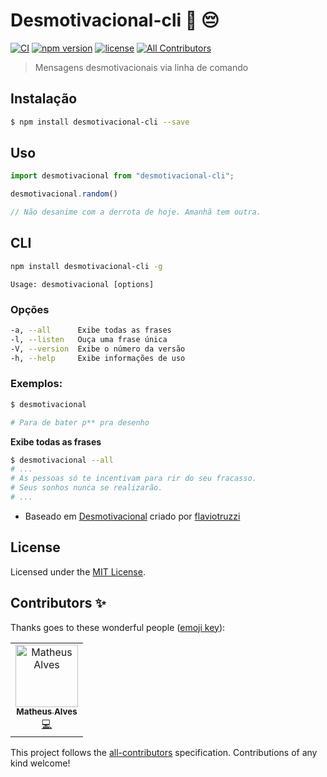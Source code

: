 # Desmotivacional-cli :speech_balloon: :pensive:
[![CI](https://github.com/welksonramos/desmotivacional-cli/actions/workflows/main.yml/badge.svg)](https://github.com/welksonramos/desmotivacional-cli/actions/workflows/main.yml) [![npm version](https://img.shields.io/npm/v/desmotivacional-cli.svg)](https://www.npmjs.com/package/desmotivacional-cli) [![license](https://img.shields.io/npm/l/desmotivacional-cli.svg?style=flat)](https://raw.github.com/welksonramos/desmotivacional-cli/blob/master/LICENSE)<!-- ALL-CONTRIBUTORS-BADGE:START - Do not remove or modify this section -->
[![All Contributors](https://img.shields.io/badge/all_contributors-1-orange.svg?style=flat-square)](#contributors-)<!-- ALL-CONTRIBUTORS-BADGE:END -->

>  Mensagens desmotivacionais via linha de comando

## Instalação

 ```bash
 $ npm install desmotivacional-cli --save
 ```
  
## Uso

 ```js
import desmotivacional from "desmotivacional-cli";

desmotivacional.random()

// Não desanime com a derrota de hoje. Amanhã tem outra.
 ```
## CLI
 
 ```bash
 npm install desmotivacional-cli -g
 ```
 ```
 Usage: desmotivacional [options]
 ```
### Opções
 
 ```bash
 -a, --all      Exibe todas as frases
 -l, --listen   Ouça uma frase única
 -V, --version  Exibe o número da versão
 -h, --help     Exibe informações de uso
 ```
### Exemplos:

```bash
$ desmotivacional

# Para de bater p** pra desenho

```
**Exibe todas as frases**

```bash
$ desmotivacional --all
# ...
# As pessoas só te incentivam para rir do seu fracasso.
# Seus sonhos nunca se realizarão.
# ...
```

 * Baseado em [Desmotivacional](https://github.com/flaviotruzzi/desmotivacional) criado por [flaviotruzzi](https://github.com/flaviotruzzi)

## License
Licensed under the [MIT License](LICENSE).

## Contributors ✨

Thanks goes to these wonderful people ([emoji key](https://allcontributors.org/docs/en/emoji-key)):

<!-- ALL-CONTRIBUTORS-LIST:START - Do not remove or modify this section -->
<!-- prettier-ignore-start -->
<!-- markdownlint-disable -->
<table>
  <tr>
    <td align="center"><a href="https://theuves.me"><img src="https://avatars0.githubusercontent.com/u/10136242?v=4" width="100px;" alt="Matheus Alves"/><br /><sub><b>Matheus Alves</b></sub></a><br /><a href="https://github.com/welksonramos/desmotivaconal-cli/commits?author=theuves" title="Code">💻</a></td>
  </tr>
</table>

<!-- markdownlint-enable -->
<!-- prettier-ignore-end -->
<!-- ALL-CONTRIBUTORS-LIST:END -->

This project follows the [all-contributors](https://github.com/all-contributors/all-contributors) specification. Contributions of any kind welcome!
